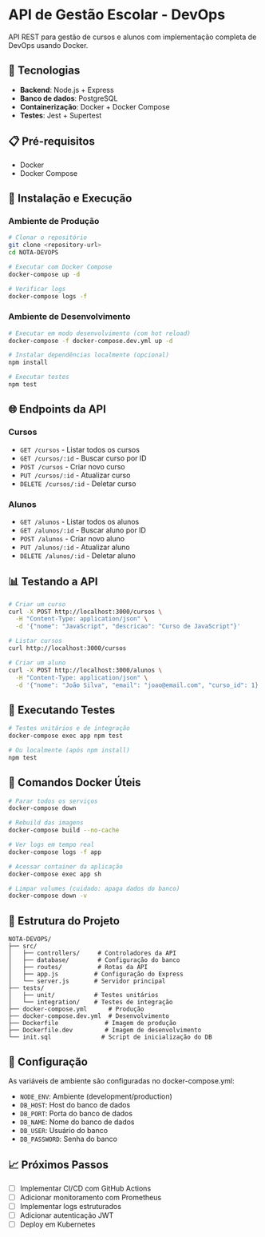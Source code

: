 # API de Gestão Escolar - DevOps

API REST para gestão de cursos e alunos com implementação completa de DevOps usando Docker.

## 🚀 Tecnologias

- **Backend**: Node.js + Express
- **Banco de dados**: PostgreSQL
- **Containerização**: Docker + Docker Compose
- **Testes**: Jest + Supertest

## 📋 Pré-requisitos

- Docker
- Docker Compose

## 🔧 Instalação e Execução

### Ambiente de Produção

```bash
# Clonar o repositório
git clone <repository-url>
cd NOTA-DEVOPS

# Executar com Docker Compose
docker-compose up -d

# Verificar logs
docker-compose logs -f
```

### Ambiente de Desenvolvimento

```bash
# Executar em modo desenvolvimento (com hot reload)
docker-compose -f docker-compose.dev.yml up -d

# Instalar dependências localmente (opcional)
npm install

# Executar testes
npm test
```

## 🌐 Endpoints da API

### Cursos
- `GET /cursos` - Listar todos os cursos
- `GET /cursos/:id` - Buscar curso por ID
- `POST /cursos` - Criar novo curso
- `PUT /cursos/:id` - Atualizar curso
- `DELETE /cursos/:id` - Deletar curso

### Alunos
- `GET /alunos` - Listar todos os alunos
- `GET /alunos/:id` - Buscar aluno por ID
- `POST /alunos` - Criar novo aluno
- `PUT /alunos/:id` - Atualizar aluno
- `DELETE /alunos/:id` - Deletar aluno

## 📊 Testando a API

```bash
# Criar um curso
curl -X POST http://localhost:3000/cursos \
  -H "Content-Type: application/json" \
  -d '{"nome": "JavaScript", "descricao": "Curso de JavaScript"}'

# Listar cursos
curl http://localhost:3000/cursos

# Criar um aluno
curl -X POST http://localhost:3000/alunos \
  -H "Content-Type: application/json" \
  -d '{"nome": "João Silva", "email": "joao@email.com", "curso_id": 1}'
```

## 🧪 Executando Testes

```bash
# Testes unitários e de integração
docker-compose exec app npm test

# Ou localmente (após npm install)
npm test
```

## 🐳 Comandos Docker Úteis

```bash
# Parar todos os serviços
docker-compose down

# Rebuild das imagens
docker-compose build --no-cache

# Ver logs em tempo real
docker-compose logs -f app

# Acessar container da aplicação
docker-compose exec app sh

# Limpar volumes (cuidado: apaga dados do banco)
docker-compose down -v
```

## 📁 Estrutura do Projeto

```
NOTA-DEVOPS/
├── src/
│   ├── controllers/     # Controladores da API
│   ├── database/        # Configuração do banco
│   ├── routes/          # Rotas da API
│   ├── app.js          # Configuração do Express
│   └── server.js       # Servidor principal
├── tests/
│   ├── unit/           # Testes unitários
│   └── integration/    # Testes de integração
├── docker-compose.yml      # Produção
├── docker-compose.dev.yml  # Desenvolvimento
├── Dockerfile             # Imagem de produção
├── Dockerfile.dev         # Imagem de desenvolvimento
└── init.sql              # Script de inicialização do DB
```

## 🔧 Configuração

As variáveis de ambiente são configuradas no docker-compose.yml:

- `NODE_ENV`: Ambiente (development/production)
- `DB_HOST`: Host do banco de dados
- `DB_PORT`: Porta do banco de dados
- `DB_NAME`: Nome do banco de dados
- `DB_USER`: Usuário do banco
- `DB_PASSWORD`: Senha do banco

## 📈 Próximos Passos

- [ ] Implementar CI/CD com GitHub Actions
- [ ] Adicionar monitoramento com Prometheus
- [ ] Implementar logs estruturados
- [ ] Adicionar autenticação JWT
- [ ] Deploy em Kubernetes